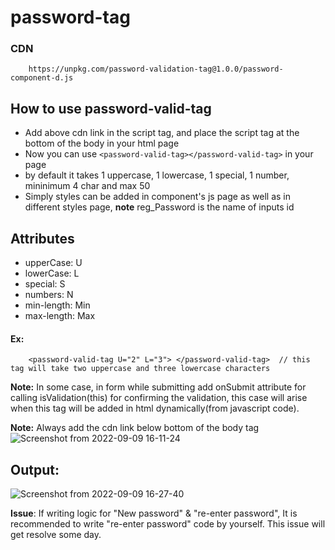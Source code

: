 # password-tag

### CDN
        https://unpkg.com/password-validation-tag@1.0.0/password-component-d.js

  ## How to use password-valid-tag

- Add above cdn link in the script tag, and place the script tag at the bottom of the body in your html page
- Now you can use `<password-valid-tag></password-valid-tag>` in your page
- by default it takes 1 uppercase, 1 lowercase, 1 special, 1 number, mininimum 4 char and max 50 
- Simply styles can be added in component's js page as well as in different styles page, **note** reg_Password is the name of inputs id 


## Attributes

* upperCase: U
* lowerCase: L
* special: S
* numbers: N
* min-length: Min
* max-length: Max

#### Ex:
        <password-valid-tag U="2" L="3"> </password-valid-tag>  // this tag will take two uppercase and three lowercase characters

**Note:** In some case, in form while submitting add onSubmit attribute for calling isValidation(this) for 
confirming the validation, this case will arise when this tag will be added in html dynamically(from javascript code).

**Note:** Always add the cdn link below bottom of the body tag
![Screenshot from 2022-09-09 16-11-24](https://user-images.githubusercontent.com/65856669/189332584-055e1bb3-b2eb-4201-bef1-e99a332d2f17.png)


## Output:
![Screenshot from 2022-09-09 16-27-40](https://user-images.githubusercontent.com/65856669/189335401-8511eafd-9275-4729-9fef-b61fd4188973.png)


**Issue**: 
If writing logic for "New password" & "re-enter password", It is recommended to write "re-enter password" code by yourself.
This issue will get resolve some day.

